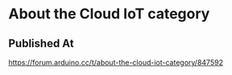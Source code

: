 # About the Cloud IoT category

## Published At

https://forum.arduino.cc/t/about-the-cloud-iot-category/847592
